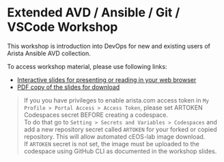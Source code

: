 # Extended AVD / Ansible / Git / VSCode Workshop

This workshop is introduction into DevOps for new and existing users of Arista Ansible AVD collection.  

To access workshop material, please use following links:

- [Interactive slides for presenting or reading in your web browser](https://arista-netdevops-community.github.io/avd-extended-workshop/)
- [PDF copy of the slides for download](https://github.com/arista-netdevops-community/avd-extended-workshop/blob/gh-pages/avd_extended_workshop.pdf)

> If you you have privileges to enable arista.com access token in `My Profile > Portal Access > Access Token`, please set ARTOKEN Codespaces secret BEFORE creating a codespace.  
> To do that go to `Setting > Secrets and Variables > Codespaces` and add a new repository secret called `ARTOKEN` for your forked or copied repository. This will allow automated cEOS-lab image download.  
> If `ARTOKEN` secret is not set, the image must be uploaded to the codespace using GitHub CLI as documented in the workshop slides.
